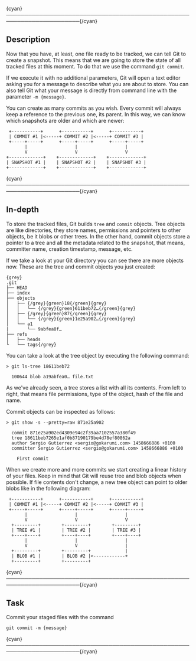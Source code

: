{cyan}──────────────────────────────────────────────────────────────────────{/cyan}

## Description

Now that you have, at least, one file ready to be tracked, we can tell Git to create a snapshot. This means that we are going to store the state of all tracked files at this moment. To do that we use the command `git commit`.

If we execute it with no additional parameters, Git will open a text editor asking you for a message to describe what you are about to store. You can also tell Git what your message is directly from command line with the parameter `-m {message}`.

You can create as many commits as you wish. Every commit will always keep a reference to the previous one, its parent. In this way, we can know which snapshots are older and which are newer:

```
 +-----------+      +-----------+      +-----------+
 | COMMIT #1 |<-----+ COMMIT #2 |<-----+ COMMIT #3 |
 +-----+-----+      +-----+-----+      +-----+-----+
       |                  |                  |
       V                  V                  V
+-------------+    +-------------+    +-------------+
| SNAPSHOT #1 |    | SNAPSHOT #2 |    | SNAPSHOT #3 |
+-------------+    +-------------+    +-------------+
```

{cyan}──────────────────────────────────────────────────────────────────────{/cyan}

## In-depth

To store the tracked files, Git builds `tree` and `commit` objects. Tree objects are like directories, they store names, permissions and pointers to other objects, be it blobs or other trees. In the other hand, commit objects store a pointer to a tree and all the metadata related to the snapshot, that means, committer name, creation timestamp, message, etc.

If we take a look at your Git directory you can see there are more objects now. These are the tree and commit objects you just created:

    {grey}
    .git
    ├── HEAD
    ├── index
    ├── objects
    │   ├── {/grey}{green}18{/green}{grey}
    │   │   └── {/grey}{green}611beb72…{/green}{grey}
    │   ├── {/grey}{green}87{/green}{grey}
    │   │   └── {/grey}{green}1e25a902…{/green}{grey}
    │   └── a1
    |       └── 9abfea0f…
    ├── refs
    │   ├── heads
    └   └── tags{/grey}

You can take a look at the tree object by executing the following command:

```
> git ls-tree 18611beb72

  100644 blob a19abfea0… file.txt
```

As we've already seen, a tree stores a list with all its contents. From left to right, that means file permissions, type of the object, hash of the file and name.

Commit objects can be inspected as follows:

```
> git show -s --pretty=raw 871e25a902

  commit 871e25a902ed4309e94c2f39aa7102557a380f49
  tree 18611beb7265e1af0b87190179be4d78ef80862a
  author Sergio Gutierrez <sergio@gokarumi.com> 1458666886 +0100
  committer Sergio Gutierrez <sergio@gokarumi.com> 1458666886 +0100

    First commit
```

When we create more and more commits we start creating a linear history of your files. Keep in mind that Git will reuse tree and blob objects when possible. If file contents don't change, a new tree object can point to older blobs like in the following diagram:

```
 +-----------+      +-----------+      +-----------+
 | COMMIT #1 |<-----+ COMMIT #2 |<-----+ COMMIT #3 |
 +-----+-----+      +-----+-----+      +-----+-----+
       |                  |                  |
       V                  V                  V
  +---------+        +---------+        +---------+
  | TREE #1 |        | TREE #2 |        | TREE #3 |
  +----+----+        +----+----+        +----+----+
       |                  |                  |
       V                  V                  |
  +---------+        +---------+             |
  | BLOB #1 |        | BLOB #2 |<------------+
  +---------+        +---------+
```

{cyan}──────────────────────────────────────────────────────────────────────{/cyan}

## Task

Commit your staged files with the command
```
git commit -m {message}
```

{cyan}──────────────────────────────────────────────────────────────────────{/cyan}
